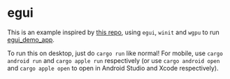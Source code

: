 # egui

This is an example inspired by [this repo](https://github.com/hasenbanck/egui_example), using `egui`, `winit` and `wgpu` to run [egui_demo_app](https://github.com/emilk/egui/tree/master/egui_demo_app).

To run this on desktop, just do `cargo run` like normal! For mobile, use `cargo android run` and `cargo apple run` respectively (or use `cargo android open` and `cargo apple open` to open in Android Studio and Xcode respectively).